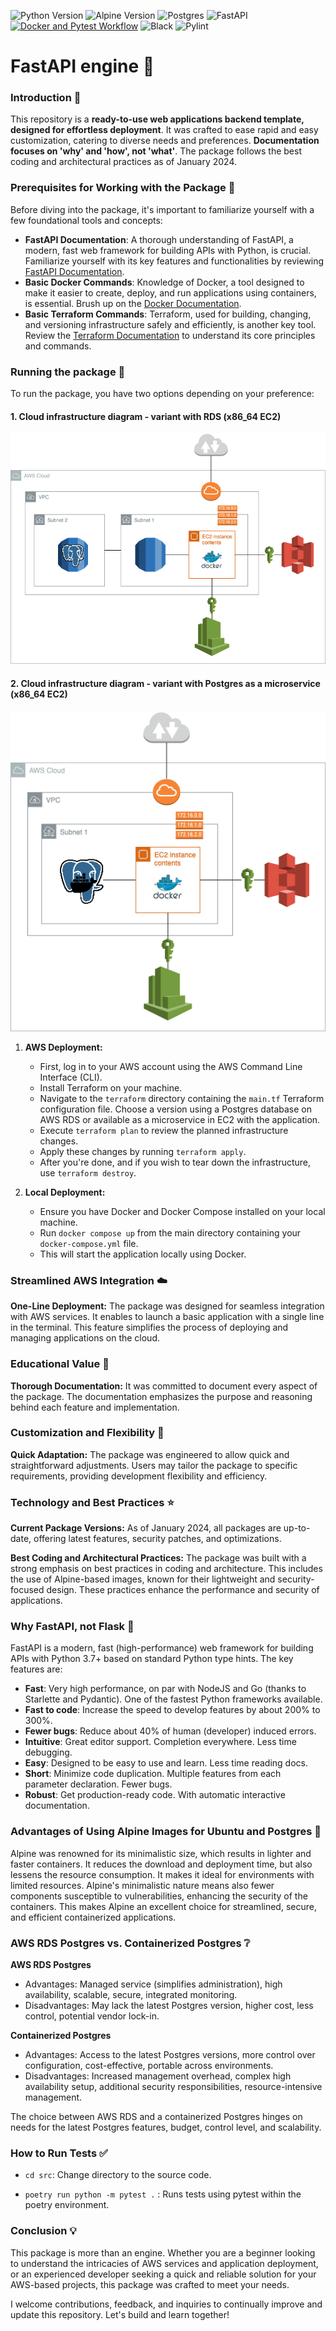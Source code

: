 ![Python Version](https://img.shields.io/badge/Python-3.12-blue.svg)
![Alpine Version](https://img.shields.io/badge/Alpine-3.14-green.svg)
![Postgres](https://img.shields.io/badge/Postgres-16.1--alpine3.19-red.svg)
![FastAPI](https://img.shields.io/badge/FastAPI-0.108.0-009688.svg)
[![Docker and Pytest Workflow](https://github.com/ozieblo-michal/fastAPI-templates/actions/workflows/docker_and_pytest.yml/badge.svg)](https://github.com/ozieblo-michal/fastAPI-templates/actions/workflows/docker_and_pytest.yml)
![Black](https://img.shields.io/badge/code%20style-black-000000.svg)
![Pylint](https://img.shields.io/badge/linter-pylint-blue.svg)


# FastAPI engine :rocket:

### Introduction :wave:

This repository is a **ready-to-use web applications backend template, designed for  effortless deployment**. It was crafted to ease rapid and easy customization, catering to diverse needs and preferences. **Documentation focuses on 'why' and 'how', not 'what'**. The package follows the best coding and architectural practices as of January 2024.

### Prerequisites for Working with the Package :school:

Before diving into the package, it's important to familiarize yourself with a few foundational tools and concepts:

- **FastAPI Documentation**: A thorough understanding of FastAPI, a modern, fast web framework for building APIs with Python, is crucial. Familiarize yourself with its key features and functionalities by reviewing [FastAPI Documentation](https://fastapi.tiangolo.com/).
- **Basic Docker Commands**: Knowledge of Docker, a tool designed to make it easier to create, deploy, and run applications using containers, is essential. Brush up on the [Docker Documentation](https://docs.docker.com/get-started/overview/).
- **Basic Terraform Commands**: Terraform, used for building, changing, and versioning infrastructure safely and efficiently, is another key tool. Review the [Terraform Documentation](https://www.terraform.io/docs/index.html) to understand its core principles and commands.

### Running the package :runner:

To run the package, you have two options depending on your preference:

#### 1. Cloud infrastructure diagram - variant with RDS (x86_64 EC2)
![Cloud infrastructure diagram](/img/RDSschema.png "Cloud infrastructure diagram - variant with RDS")

#### 2. Cloud infrastructure diagram - variant with Postgres as a microservice (x86_64 EC2)
![Cloud infrastructure diagram](img/dbmicroserviceschema.png "Cloud infrastructure diagram - variant with Postgres as a microservice")

1. **AWS Deployment:** 
   - First, log in to your AWS account using the AWS Command Line Interface (CLI).
   - Install Terraform on your machine.
   - Navigate to the `terraform` directory containing the `main.tf` Terraform configuration file. Choose a version using a Postgres database on AWS RDS or available as a microservice in EC2 with the application.
   - Execute `terraform plan` to review the planned infrastructure changes.
   - Apply these changes by running `terraform apply`.
   - After you're done, and if you wish to tear down the infrastructure, use `terraform destroy`.

2. **Local Deployment:**
   - Ensure you have Docker and Docker Compose installed on your local machine.
   - Run `docker compose up` from the main directory containing your `docker-compose.yml` file. 
   - This will start the application locally using Docker.

### Streamlined AWS Integration :cloud:

**One-Line Deployment:** The package was designed for seamless integration with AWS services. It enables to launch a basic application with a single line in the terminal. This feature simplifies the process of deploying and managing applications on the cloud.

### Educational Value :school:

**Thorough Documentation:** It was committed to document every aspect of the package. The documentation emphasizes the purpose and reasoning behind each feature and implementation.

### Customization and Flexibility :wrench:

**Quick Adaptation:** The package was engineered to allow quick and straightforward adjustments. Users may tailor the package to specific requirements, providing development flexibility and efficiency.

### Technology and Best Practices :star:

**Current Package Versions:** As of January 2024, all packages are up-to-date, offering latest features, security patches, and optimizations.

**Best Coding and Architectural Practices:** The package was built with a strong emphasis on best practices in coding and architecture. This includes the use of Alpine-based images, known for their lightweight and security-focused design. These practices enhance the performance and security of applications.

### Why FastAPI, not Flask :muscle:
FastAPI is a modern, fast (high-performance) web framework for building APIs with Python 3.7+ based on standard Python type hints. The key features are:

- **Fast**: Very high performance, on par with NodeJS and Go (thanks to Starlette and Pydantic). One of the fastest Python frameworks available.
- **Fast to code**: Increase the speed to develop features by about 200% to 300%. 
- **Fewer bugs**: Reduce about 40% of human (developer) induced errors.
- **Intuitive**: Great editor support. Completion everywhere. Less time debugging.
- **Easy**: Designed to be easy to use and learn. Less time reading docs.
- **Short**: Minimize code duplication. Multiple features from each parameter declaration. Fewer bugs.
- **Robust**: Get production-ready code. With automatic interactive documentation.

### Advantages of Using Alpine Images for Ubuntu and Postgres :mount_fuji:
Alpine was renowned for its minimalistic size, which results in lighter and faster containers. It reduces the download and deployment time, but also lessens the resource consumption. It makes it ideal for environments with limited resources. Alpine's minimalistic nature means also fewer components susceptible to vulnerabilities, enhancing the security of the containers. This makes Alpine an excellent choice for streamlined, secure, and efficient containerized applications.

### AWS RDS Postgres vs. Containerized Postgres :grey_question:

**AWS RDS Postgres**
- Advantages: Managed service (simplifies administration), high availability, scalable, secure, integrated monitoring.
- Disadvantages: May lack the latest Postgres version, higher cost, less control, potential vendor lock-in.

**Containerized Postgres**
- Advantages: Access to the latest Postgres versions, more control over configuration, cost-effective, portable across environments.
- Disadvantages: Increased management overhead, complex high availability setup, additional security responsibilities, resource-intensive management.

The choice between AWS RDS and a containerized Postgres hinges on needs for the latest Postgres features, budget, control level, and scalability.

### How to Run Tests :white_check_mark:

- `cd src`: Change directory to the source code.

- `poetry run python -m pytest .` : Runs tests using pytest within the poetry environment.

### Conclusion :bulb:

This package is more than an engine. Whether you are a beginner looking to understand the intricacies of AWS services and application deployment, or an experienced developer seeking a quick and reliable solution for your AWS-based projects, this package was crafted to meet your needs.

I welcome contributions, feedback, and inquiries to continually improve and update this repository. Let's build and learn together!